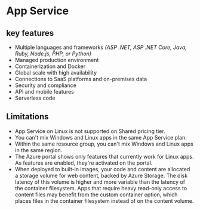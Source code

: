 # App Service

## key features

- Multiple languages and frameworks _(ASP .NET, ASP .NET Core, Java, Ruby, Node.js, PHP, or Python)_
- Managed production environment
- Containerization and Docker
- Global scale with high availability
- Connections to SaaS platforms and on-premises data
- Security and compliance
- API and mobile features
- Serverless code

## Limitations

- App Service on Linux is not supported on Shared pricing tier.
- You can't mix Windows and Linux apps in the same App Service plan.
- Within the same resource group, you can't mix Windows and Linux apps in the same region.
- The Azure portal shows only features that currently work for Linux apps. As features are enabled, they're activated on the portal.
- When deployed to built-in images, your code and content are allocated a storage volume for web content, backed by Azure Storage. The disk latency of this volume is higher and more variable than the latency of the container filesystem. Apps that require heavy read-only access to content files may benefit from the custom container option, which places files in the container filesystem instead of on the content volume.
